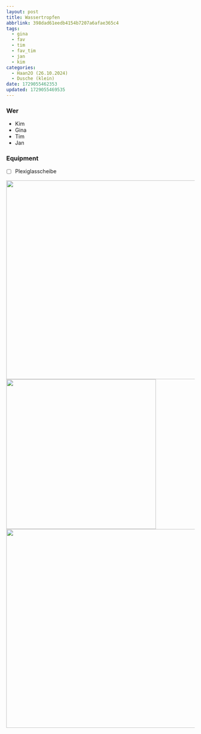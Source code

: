 ```yaml
---
layout: post
title: Wassertropfen
abbrlink: 398dad61eedb4154b7207a6afae365c4
tags:
  - gina
  - fav
  - tim
  - fav_tim
  - jan
  - kim
categories:
  - Haan2O (26.10.2024)
  - Dusche (klein)
date: 1729055462353
updated: 1729055469535
---
```


### Wer

- Kim
- Gina
- Tim
- Jan

### Equipment

- [ ] Plexiglasscheibe

<img src=":/299aa26689644865bed09a0a39b16f95" width="531"/>
<img src=":/45a0df820eb54dc19203bb0d53e1f944" width="400"/>
<img src=":/64745eff867c4d74aa0ab310a500642c" width="531"/>
